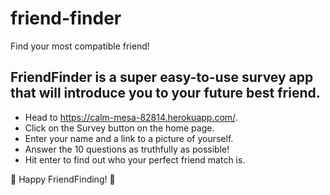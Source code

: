 # friend-finder
Find your most compatible friend!

## FriendFinder is a super easy-to-use survey app that will introduce you to your **future best friend**.

* Head to https://calm-mesa-82814.herokuapp.com/.
* Click on the Survey button on the home page.
* Enter your name and a link to a picture of yourself.
* Answer the 10 questions as truthfully as possible!
* Hit enter to find out who your perfect friend match is.

:dancers: Happy FriendFinding! :dancers:
